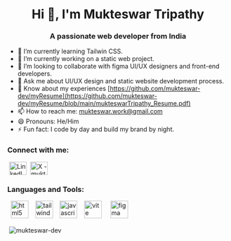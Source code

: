 <h1 align="center">Hi 👋, I'm Mukteswar Tripathy</h1>

<h3 align="center">A passionate web developer from India</h3>

- 🌱 I’m currently learning Tailwin CSS.
- 🔭 I’m currently working on a static web project.
- 👯 I’m looking to collaborate with figma UI/UX designers and front-end developers. 
- 💬 Ask me about UI/UX design and static website development process.
- 📄 Know about my experiences [https://github.com/mukteswar-dev/myResume](https://github.com/mukteswar-dev/myResume/blob/main/mukteswarTripathy_Resume.pdf)
- 📫 How to reach me: mukteswar.work@gmail.com
- 😄 Pronouns: He/Him
- ⚡ Fun fact: I code by day and build my brand by night.
<!-- - 🤔 I’m looking for help with improving my frontend skills, especially in advanced JavaScript. -->
<!--
**mukteswar-connect/mukteswar-connect** is a ✨ _special_ ✨ repository because its `README.md` (this file) appears on your GitHub profile.

Here are some ideas to get you started:

- 🔭 I’m currently working on ...
- 🌱 I’m currently learning ...
- 👯 I’m looking to collaborate on ...
- 🤔 I’m looking for help with ...
- 💬 Ask me about ...
- 📫 How to reach me: ...
- 😄 Pronouns: ...
- ⚡ Fun fact: ...
-->

<h3 align="left">Connect with me:</h3>
<a href="https://linkedin.com/in/mukteswar-dev" target="_blank"><img align="center" src="https://cdn.jsdelivr.net/gh/devicons/devicon/icons/linkedin/linkedin-original.svg" alt="LinkedIn - mukteswar-dev" height="30" width="40" hspace="4" /></a>
<a href="https://x.com/mukteswar_dev" target="_blank"><img align="center" src="https://cdn.jsdelivr.net/npm/simple-icons@v9/icons/x.svg" alt="X - mukteswar_dev" height="30" width="40"/></a>

<h3 align="left">Languages and Tools:</h3>
<p align="left"> &nbsp;
  <!-- HTML --> <a href="https://developer.mozilla.org/en-US/docs/Web/HTML" target="_blank" rel="noreferrer"><img src="https://cdn.jsdelivr.net/gh/devicons/devicon/icons/html5/html5-original.svg" alt="html5" width="40" height="40"/></a> &nbsp;&nbsp;
<!-- Tailwind CSS --> <a href="https://tailwindcss.com/" target="_blank" rel="noreferrer"><img src="https://www.vectorlogo.zone/logos/tailwindcss/tailwindcss-icon.svg" alt="tailwindcss" width="40" height="40"/></a> &nbsp;&nbsp;
<!-- JavaScript --> <a href="https://developer.mozilla.org/en-US/docs/Web/JavaScript" target="_blank" rel="noreferrer"><img src="https://cdn.jsdelivr.net/gh/devicons/devicon/icons/javascript/javascript-original.svg" alt="javascript" width="40" height="40"/></a> &nbsp;&nbsp;   
<!-- Vite --><a href="https://vitejs.dev/" target="_blank" rel="noreferrer"><img src="https://vitejs.dev/logo.svg" alt="vite" width="40" height="40" style="margin-right:4px;"/></a> &nbsp;&nbsp;
<!-- Figma --><a href="https://www.figma.com/" target="_blank" rel="noreferrer"><img src="https://cdn.jsdelivr.net/gh/devicons/devicon/icons/figma/figma-original.svg" alt="figma" width="40" height="40"/></a> 
</p>

<p>&nbsp;<img align="center" src="https://github-readme-stats.vercel.app/api?username=mukteswar-dev&show_icons=true&locale=en" alt="mukteswar-dev" /></p>
